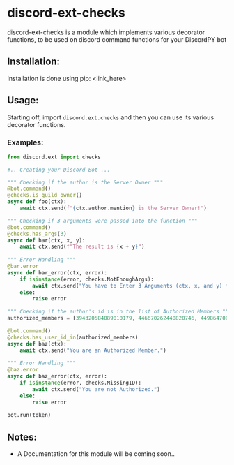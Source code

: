 # discord-ext-checks

discord-ext-checks is a module which implements various decorator functions, to be used on discord command functions for your DiscordPY bot

## Installation:

Installation is done using pip:
<link_here>

## Usage:

Starting off, import `discord.ext.checks` and then you can use its various decorator functions.

### Examples:

```py
from discord.ext import checks

#.. Creating your Discord Bot ...

""" Checking if the author is the Server Owner """
@bot.command()
@checks.is_guild_owner()
async def foo(ctx):
    await ctx.send(f"{ctx.author.mention} is the Server Owner!")

""" Checking if 3 arguments were passed into the function """
@bot.command()
@checks.has_args(3)
async def bar(ctx, x, y):
    await ctx.send(f"The result is {x + y}")
    
""" Error Handling """
@bar.error
async def bar_error(ctx, error):
    if isinstance(error, checks.NotEnoughArgs):
        await ctx.send("You have to Enter 3 Arguments (ctx, x, and y) for the command to work")
    else:
        raise error
        
""" Checking if the author's id is in the list of Authorized Members """
authorized_members = [394320584089010179, 446670262440820746, 449864700306522112]

@bot.command()
@checks.has_user_id_in(authorized_members)
async def baz(ctx):
    await ctx.send("You are an Authorized Member.")
    
""" Error Handling """
@baz.error
async def baz_error(ctx, error):
    if isinstance(error, checks.MissingID):
        await ctx.send("You are not Authorized.")
    else:
        raise error
        
bot.run(token)
```

## Notes:
- A Documentation for this module will be coming soon..
